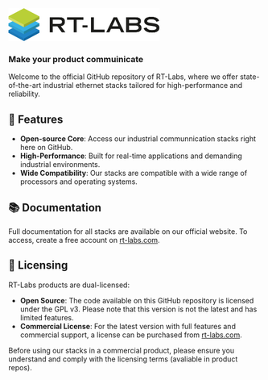  <div align="left">
  <picture>
    <source
    srcset="./images/rtlabs_logo_white_text.png"
    media="(prefers-color-scheme: dark)"
    />
    <img
    src="./images/rtlabs_logo.png"
    alt="Web Dev Resources Logo"
    width="300"
    />
  </picture>
</div>

### **Make your product commuinicate**

Welcome to the official GitHub repository of RT-Labs, where we offer state-of-the-art industrial ethernet stacks tailored for high-performance and reliability.

## 🌟 Features

- **Open-source Core**: Access our industrial communnication stacks right here on GitHub.
- **High-Performance**: Built for real-time applications and demanding industrial environments.
- **Wide Compatibility**: Our stacks are compatible with a wide range of processors and operating systems.

## 📚 Documentation

Full documentation for all stacks are available on our official website. To access, create a free account on [rt-labs.com](https://rt-labs.com).

## 📄 Licensing

RT-Labs products are dual-licensed:

- **Open Source**: The code available on this GitHub repository is licensed under the GPL v3. Please note that this version is not the latest and has limited features.
- **Commercial License**: For the latest version with full features and commercial support, a license can be purchased from [rt-labs.com](https://rt-labs.com/licensing).

Before using our stacks in a commercial product, please ensure you understand and comply with the licensing terms (avaliable in product repos).
